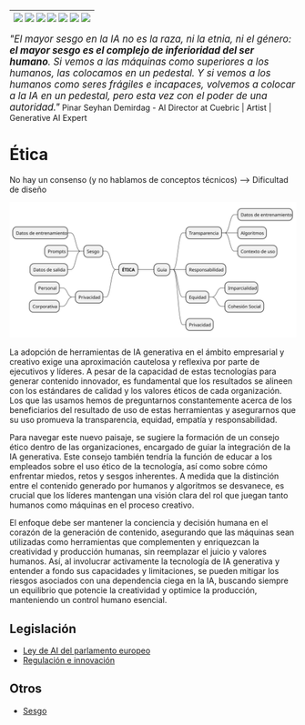 <div align=right>

|[![](https://img.shields.io/badge/-Inicio-FFF?style=flat&logo=Emlakjet&logoColor=black)](/README.md) [![](https://img.shields.io/badge/-Introducción-FFF?style=flat)](/documentos/intro.md) [![](https://img.shields.io/badge/-Panorámica-FFF?style=flat)](/documentos/panorámica.md) [![](https://img.shields.io/badge/-Prompts-FFF?style=flat)](/documentos/prompts/README.md) [![](https://img.shields.io/badge/-Ingeniería_de_prompts-FFF?style=flat)](/documentos/ingenieriaDePrompts/README.md) [![](https://img.shields.io/badge/-Patrones-FFF?style=flat)](/documentos/ingenieriaDePrompts/patrones/README.md) [![](https://img.shields.io/badge/-Casos_de_uso-FFF?style=flat)](/documentos/casosDeUso/README.md)|
|-|

</div>

<big>*"El mayor sesgo en la IA no es la raza, ni la etnia, ni el género: **el mayor sesgo es el complejo de inferioridad del ser humano**. Si vemos a las máquinas como superiores a los humanos, las colocamos en un pedestal. Y si vemos a los humanos como seres frágiles e incapaces, volvemos a colocar a la IA en un pedestal, pero esta vez con el poder de una autoridad."*</big> Pinar Seyhan Demirdag - AI Director at Cuebric | Artist | Generative AI Expert

# Ética

No hay un consenso (y no hablamos de conceptos técnicos) --> Dificultad de diseño

![](/documentos/imagenes/modelosUML/etica.svg)


La adopción de herramientas de IA generativa en el ámbito empresarial y creativo exige una aproximación cautelosa y reflexiva por parte de ejecutivos y líderes. A pesar de la capacidad de estas tecnologías para generar contenido innovador, es fundamental que los resultados se alineen con los estándares de calidad y los valores éticos de cada organización. Los que las usamos hemos de preguntarnos constantemente acerca de los beneficiarios del resultado de uso de estas herramientas y asegurarnos que su uso promueva la transparencia, equidad, empatía y responsabilidad.

Para navegar este nuevo paisaje, se sugiere la formación de un consejo ético dentro de las organizaciones, encargado de guiar la integración de la IA generativa. Este consejo también tendría la función de educar a los empleados sobre el uso ético de la tecnología, así como sobre cómo enfrentar miedos, retos y sesgos inherentes. A medida que la distinción entre el contenido generado por humanos y algoritmos se desvanece, es crucial que los líderes mantengan una visión clara del rol que juegan tanto humanos como máquinas en el proceso creativo.

El enfoque debe ser mantener la conciencia y decisión humana en el corazón de la generación de contenido, asegurando que las máquinas sean utilizadas como herramientas que complementen y enriquezcan la creatividad y producción humanas, sin reemplazar el juicio y valores humanos. Así, al involucrar activamente la tecnología de IA generativa y entender a fondo sus capacidades y limitaciones, se pueden mitigar los riesgos asociados con una dependencia ciega en la IA, buscando siempre un equilibrio que potencie la creatividad y optimice la producción, manteniendo un control humano esencial.

## Legislación

- [Ley de AI del parlamento europeo](legislacionAI.md)
- [Regulación e innovación](regulacionAI.md)

## Otros

- [Sesgo](etica.sesgo.md)